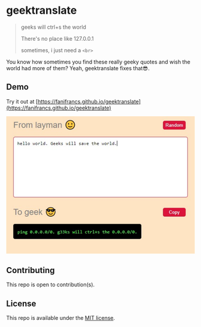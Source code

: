 # geektranslate

> geeks will ctrl+s the world
>
> There's no place like 127.0.0.1
> 
> sometimes, i just need a `<br>`

You know how sometimes you find these really geeky quotes and wish the world had more of them? Yeah, geektranslate fixes that😎. 

## Demo

Try it out at [https://fanifrancs.github.io/geektranslate](https://fanifrancs.github.io/geektranslate)

![](demo.jpg)

## Contributing

This repo is open to contribution(s).

## License

This repo is available under the [MIT license](LICENSE).
